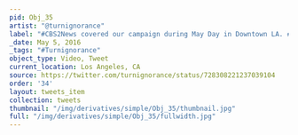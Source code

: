 ```yaml
---
pid: Obj_35
artist: "@turnignorance"
label: "#CBS2News covered our campaign during May Day in Downtown LA. #Turnignorancearound"
_date: May 5, 2016
_tags: "#Turnignorance"
object_type: Video, Tweet
current_location: Los Angeles, CA
source: https://twitter.com/turnignorance/status/728308221237039104
order: '34'
layout: tweets_item
collection: tweets
thumbnail: "/img/derivatives/simple/Obj_35/thumbnail.jpg"
full: "/img/derivatives/simple/Obj_35/fullwidth.jpg"
---
```

